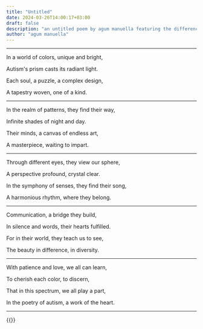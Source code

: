 ```yaml
---
title: "Untitled"
date: 2024-03-26T14:00:17+03:00
draft: false
description: "an untitled poem by agum manuella featuring the differences in nature and in human nature, emphasising the fact that these differences are what makes the world beautiful and we must embrace what we consider abnormal sometimes"
author: "agum manuella"
---
```


___

In a world of colors, unique and bright,

Autism's prism casts its radiant light.

Each soul, a puzzle, a complex design,

A tapestry woven, one of a kind.

___

In the realm of patterns, they find their way,

Infinite shades of night and day.

Their minds, a canvas of endless art,

A masterpiece, waiting to impart.

___

Through different eyes, they view our sphere,

A perspective profound, crystal clear.

In the symphony of senses, they find their song,

A harmonious rhythm, where they belong.

___

Communication, a bridge they build,

In silence and words, their hearts fulfilled.

For in their world, they teach us to see,

The beauty in difference, in diversity.

___

With patience and love, we all can learn,

To cherish each color, to discern,

That in this spectrum, we all play a part,

In the poetry of autism, a work of the heart.

___

{{<mini-toc>}}

